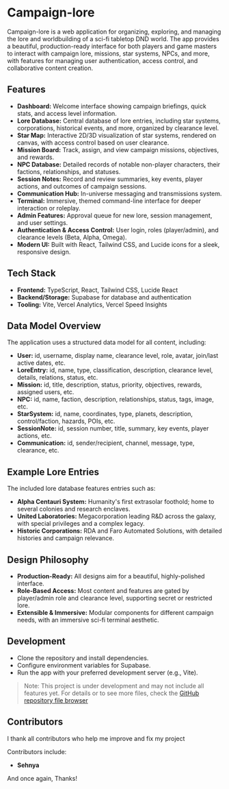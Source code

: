 # Campaign-lore

Campaign-lore is a web application for organizing, exploring, and managing the lore and worldbuilding of a sci-fi tabletop DND world. The app provides a beautiful, production-ready interface for both players and game masters to interact with campaign lore, missions, star systems, NPCs, and more, with features for managing user authentication, access control, and collaborative content creation.

## Features

- **Dashboard:** Welcome interface showing campaign briefings, quick stats, and access level information.
- **Lore Database:** Central database of lore entries, including star systems, corporations, historical events, and more, organized by clearance level.
- **Star Map:** Interactive 2D/3D visualization of star systems, rendered on canvas, with access control based on user clearance.
- **Mission Board:** Track, assign, and view campaign missions, objectives, and rewards.
- **NPC Database:** Detailed records of notable non-player characters, their factions, relationships, and statuses.
- **Session Notes:** Record and review summaries, key events, player actions, and outcomes of campaign sessions.
- **Communication Hub:** In-universe messaging and transmissions system.
- **Terminal:** Immersive, themed command-line interface for deeper interaction or roleplay.
- **Admin Features:** Approval queue for new lore, session management, and user settings.
- **Authentication & Access Control:** User login, roles (player/admin), and clearance levels (Beta, Alpha, Omega).
- **Modern UI:** Built with React, Tailwind CSS, and Lucide icons for a sleek, responsive design.

## Tech Stack

- **Frontend:** TypeScript, React, Tailwind CSS, Lucide React
- **Backend/Storage:** Supabase for database and authentication
- **Tooling:** Vite, Vercel Analytics, Vercel Speed Insights

## Data Model Overview

The application uses a structured data model for all content, including:

- **User:** id, username, display name, clearance level, role, avatar, join/last active dates, etc.
- **LoreEntry:** id, name, type, classification, description, clearance level, details, relations, status, etc.
- **Mission:** id, title, description, status, priority, objectives, rewards, assigned users, etc.
- **NPC:** id, name, faction, description, relationships, status, tags, image, etc.
- **StarSystem:** id, name, coordinates, type, planets, description, control/faction, hazards, POIs, etc.
- **SessionNote:** id, session number, title, summary, key events, player actions, etc.
- **Communication:** id, sender/recipient, channel, message, type, clearance, etc.

## Example Lore Entries

The included lore database features entries such as:
- **Alpha Centauri System:** Humanity's first extrasolar foothold; home to several colonies and research enclaves.
- **United Laboratories:** Megacorporation leading R&D across the galaxy, with special privileges and a complex legacy.
- **Historic Corporations:** RDA and Faro Automated Solutions, with detailed histories and campaign relevance.

## Design Philosophy

- **Production-Ready:** All designs aim for a beautiful, highly-polished interface.
- **Role-Based Access:** Most content and features are gated by player/admin role and clearance level, supporting secret or restricted lore.
- **Extensible & Immersive:** Modular components for different campaign needs, with an immersive sci-fi terminal aesthetic.

## Development

- Clone the repository and install dependencies.
- Configure environment variables for Supabase.
- Run the app with your preferred development server (e.g., Vite).

> Note: This project is under development and may not include all features yet. For details or to see more files, check the [GitHub repository file browser](https://github.com/CodeMaster013/Campaign-lore)

## Contributors
I thank all contributors who help me improve and fix my project

Contributors include:
- **Sehnya**

And once again, Thanks!
